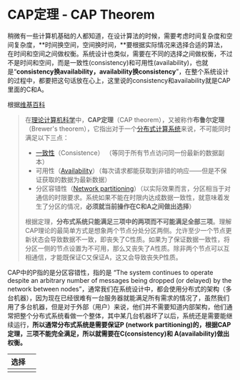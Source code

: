 # CAP定理 - CAP Theorem

稍微有一些计算机基础的人都知道，在设计算法的时候，需要考虑时间复杂度和空间复杂度，**时间换空间，空间换时间，**要根据实际情况来选择合适的算法，在时间和空间之间做权衡。系统设计也类似，需要在不同的选择之间做权衡，不过不是时间和空间，而是一致性\(consistency\)和可用性\(availability\)，也就是“**consistency换availability，availability换consistency**”，在整个系统设计的过程中，都要把这句话放在心上，这里说的consistency和availability就是CAP里面的C和A。

根据[维基百科](https://zh.wikipedia.org/wiki/CAP定理)

> 在[理论计算机科学](https://zh.wikipedia.org/wiki/理論計算機科學)中，**CAP定理**（CAP theorem），又被称作**布鲁尔定理**（Brewer's theorem），它指出对于一个[分布式计算系统](https://zh.wikipedia.org/wiki/分布式计算)来说，不可能同时满足以下三点：
>
> * [一致性](https://zh.wikipedia.org/wiki/一致性)（Consistence） （等同于所有节点访问同一份最新的数据副本）
> * 可用性（[Availability](https://zh.wikipedia.org/wiki/可用性)）（每次请求都能获取到非错的响应——但是不保证获取的数据为最新数据）
> * 分区容错性（[Network partitioning](https://zh.wikipedia.org/w/index.php?title=Partition_tolerance&action=edit&redlink=1)）（以实际效果而言，分区相当于对通信的时限要求。系统如果不能在时限内达成数据一致性，就意味着发生了分区的情况，**必须就当前操作在C和A之间做出选择**）
>
> 根据定理，**分布式系统只能满足三项中的两项而不可能满足全部三项**。理解CAP理论的最简单方式是想象两个节点分处分区两侧。允许至少一个节点更新状态会导致数据不一致，即丧失了C性质。如果为了保证数据一致性，将分区一侧的节点设置为不可用，那么又丧失了A性质。除非两个节点可以互相通信，才能既保证C又保证A，这又会导致丧失P性质。

CAP中的P指的是分区容错性，指的是 “The system continues to operate despite an arbitrary number of messages being dropped \(or delayed\) by the network between nodes”，通常我们在系统设计中，都会使用分布式的架构（多台机器），因为现在已经很难有一台服务器就能满足所有需求的情况了，虽然我们用了多台机器，但是对于外部（用户）来说，他们并不需要知道内部架构，他们通常把整个分布式系统看做一个整体，其中某几台机器坏了以后，系统还是需要能继续运行，**所以通常分布式系统是需要保证P \(network partitioning\)的，根据CAP定理，三项不能完全满足，所以就需要在C\(consistency\)和 A\(availability\)做出权衡。**

| 选择 |  |
| :--- | :--- |
|  |  |



